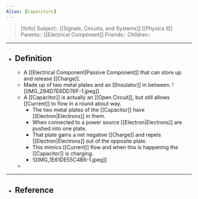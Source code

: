 ```yaml
---
Alias: [Capacitors]
---
```

> [!Info]
> Subject:: [[Signals, Circuits, and Systems]] [[Physics II]]
> Parents:: [[Electrical Component]]
> Friends:: 
> Children:: 
---
- ## Definition
	- A [[Electrical Component|Passive Component]] that can store up and release [[Charge]].
	- Made up of two metal plates and an [[Insulator]] in between.
	  ![[IMG_294D7E6DD76F-1.jpeg]]
	- A [[Capacitor]] is actually an [[Open Circuit]], but still allows [[Current]] to flow in a round about way.
		- The two metal plates of the [[Capacitor]] have [[Electron|Electrons]] in them. 
		- When connected to a power source [[Electron|Electrons]] are pushed into one plate.
		- That plate gains a net negative [[Charge]] and repels [[Electron|Electrons]] out of the opposite plate. 
		- This mimics [[Current]] flow and when this is happening the [[Capacitor]] is charging.
		- ![[IMG_1E61DE55C4B6-1.jpeg]]
	- 
---
- ## Reference
